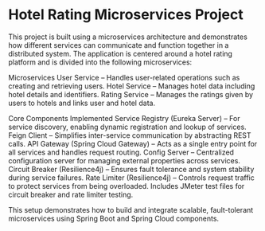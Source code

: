 # Hotel Rating Microservices Project

This project is built using a microservices architecture and demonstrates how different services can communicate and function together in a distributed system. The application is centered around a hotel rating platform and is divided into the following microservices:

Microservices
User Service – Handles user-related operations such as creating and retrieving users.
Hotel Service – Manages hotel data including hotel details and identifiers.
Rating Service – Manages the ratings given by users to hotels and links user and hotel data.

Core Components Implemented
Service Registry (Eureka Server) – For service discovery, enabling dynamic registration and lookup of services.
Feign Client – Simplifies inter-service communication by abstracting REST calls.
API Gateway (Spring Cloud Gateway) – Acts as a single entry point for all services and handles request routing.
Config Server – Centralized configuration server for managing external properties across services.
Circuit Breaker (Resilience4j) – Ensures fault tolerance and system stability during service failures.
Rate Limiter (Resilience4j) – Controls request traffic to protect services from being overloaded.
Includes JMeter test files for circuit breaker and rate limiter testing.

This setup demonstrates how to build and integrate scalable, fault-tolerant microservices using Spring Boot and Spring Cloud components.

